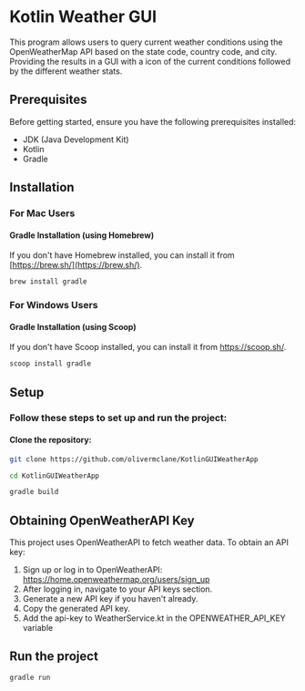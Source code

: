 # Kotlin Weather GUI
This program allows users to query current weather conditions using the OpenWeatherMap API based on the state code, country code, and city. Providing the results in a GUI with a icon of the current conditions followed by the different weather stats.

## Prerequisites

Before getting started, ensure you have the following prerequisites installed:

- JDK (Java Development Kit)
- Kotlin
- Gradle

## Installation

### For Mac Users

#### Gradle Installation (using Homebrew)

If you don't have Homebrew installed, you can install it from [https://brew.sh/](https://brew.sh/).

```bash
brew install gradle
```
### For Windows Users
#### Gradle Installation (using Scoop)

If you don't have Scoop installed, you can install it from https://scoop.sh/.

```bash
scoop install gradle
```




## Setup
### Follow these steps to set up and run the project:

#### Clone the repository:
```bash
git clone https://github.com/olivermclane/KotlinGUIWeatherApp
```
```bash
cd KotlinGUIWeatherApp
```
```bash
gradle build
```


## Obtaining OpenWeatherAPI Key

This project uses OpenWeatherAPI to fetch weather data. To obtain an API key:

1. Sign up or log in to OpenWeatherAPI: https://home.openweathermap.org/users/sign_up
2. After logging in, navigate to your API keys section.
3. Generate a new API key if you haven't already.
4. Copy the generated API key.
5. Add the api-key to WeatherService.kt in the OPENWEATHER_API_KEY variable

## Run the project

```bash
gradle run
```
   
